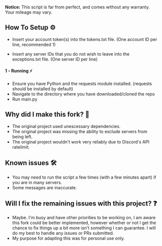 **Notice:** This script is far from perfect, and comes without any warranty. Your mileage may vary. 

## How To Setup :gear:
  
- Insert your account token(s) into the tokens.txt file. (One account ID per line, recommended 1)

- Insert any server IDs that you do not wish to leave into the exceptions.txt file. (One server ID per line)

  
#### 1・Running :zap:

- Ensure you have Python and the requests module installed. (requests should be installed by default)
- Navigate to the directory where you have downloaded/cloned the repo
- Run main.py


## Why did I make this fork? 🤔

- The original project used unescessary dependencies.
- The original project was missing the ability to exclude servers from being left.
- The original project wouldn't work very reliably due to Discord's API ratelimit. 


## Known issues 🛠️

- You may need to run the script a few times (with a few minutes apart) if you are in many servers. 
- Some messages are inaccurate.

## Will I fix the remaining issues with this project? ❓

- Maybe. I'm busy and have other priorities to be working on, I am aware this fork could be better implemented, however whether or not I get the chance to fix things up a bit more isn't something I can guarantee. I will do my best to handle any issues or PRs submitted.
- My purpose for adapting this was for personal use only. 
